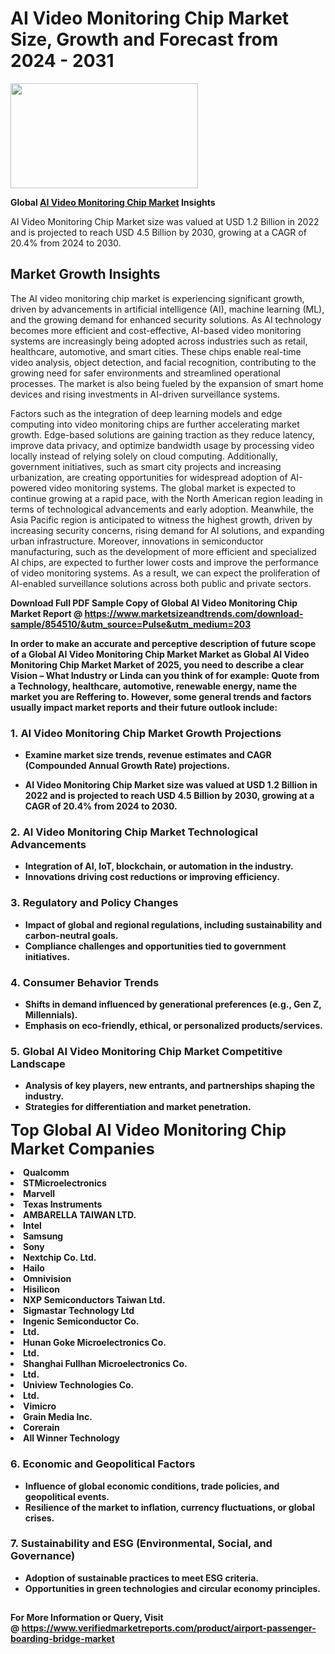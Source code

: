<H1>AI Video Monitoring Chip Market Size, Growth and Forecast from 2024 - 2031</H1><img class="aligncenter size-medium wp-image-584254" src="https://thirdeyenews.in/wp-content/uploads/2024/09/Global-Market-Research-300x168.jpeg" alt="" width="300" height="168" /><p><strong>Global&nbsp;<a href="https://www.marketsizeandtrends.com/download-sample/854510/&amp;utm_source=Pulse&amp;utm_medium=203">AI Video Monitoring Chip Market</a> Insights</strong></p><p>AI Video Monitoring Chip Market size was valued at USD 1.2 Billion in 2022 and is projected to reach USD 4.5 Billion by 2030, growing at a CAGR of 20.4% from 2024 to 2030.</p><p><h2>Market Growth Insights</h2> <p>The AI video monitoring chip market is experiencing significant growth, driven by advancements in artificial intelligence (AI), machine learning (ML), and the growing demand for enhanced security solutions. As AI technology becomes more efficient and cost-effective, AI-based video monitoring systems are increasingly being adopted across industries such as retail, healthcare, automotive, and smart cities. These chips enable real-time video analysis, object detection, and facial recognition, contributing to the growing need for safer environments and streamlined operational processes. The market is also being fueled by the expansion of smart home devices and rising investments in AI-driven surveillance systems.</p> <p><strong></strong></p> <p>Factors such as the integration of deep learning models and edge computing into video monitoring chips are further accelerating market growth. Edge-based solutions are gaining traction as they reduce latency, improve data privacy, and optimize bandwidth usage by processing video locally instead of relying solely on cloud computing. Additionally, government initiatives, such as smart city projects and increasing urbanization, are creating opportunities for widespread adoption of AI-powered video monitoring systems. The global market is expected to continue growing at a rapid pace, with the North American region leading in terms of technological advancements and early adoption. Meanwhile, the Asia Pacific region is anticipated to witness the highest growth, driven by increasing security concerns, rising demand for AI solutions, and expanding urban infrastructure. Moreover, innovations in semiconductor manufacturing, such as the development of more efficient and specialized AI chips, are expected to further lower costs and improve the performance of video monitoring systems. As a result, we can expect the proliferation of AI-enabled surveillance solutions across both public and private sectors. <p><strong></p><p><span class=""><strong>Download Full PDF Sample Copy of Global AI Video Monitoring Chip Market Report</strong> @ <a href="https://www.marketsizeandtrends.com/download-sample/854510/&amp;utm_source=Pulse&amp;utm_medium=203" target="_blank">https://www.marketsizeandtrends.com/download-sample/854510/&amp;utm_source=Pulse&amp;utm_medium=203</a></span></p><p>In order to make an accurate and perceptive description of future scope of a Global&nbsp;AI Video Monitoring Chip Market Market as Global&nbsp;AI Video Monitoring Chip Market Market of 2025, you need to describe a clear Vision &ndash; What Industry or Linda can you think of for example: Quote from a Technology, healthcare, automotive, renewable energy, name the market you are Reffering to. However, some general trends and factors usually impact market reports and their future outlook include:</p><h3>1.&nbsp;<strong>AI Video Monitoring Chip Market Growth Projections</strong></h3><ul><li>Examine market size trends, revenue estimates and CAGR (Compounded Annual Growth Rate) projections.</li><li><p>AI Video Monitoring Chip Market size was valued at USD 1.2 Billion in 2022 and is projected to reach USD 4.5 Billion by 2030, growing at a CAGR of 20.4% from 2024 to 2030.</p></li></ul><h3>2.&nbsp;<strong>AI Video Monitoring Chip Market Technological Advancements</strong></h3><ul><li>Integration of AI, IoT, blockchain, or automation in the industry.</li><li>Innovations driving cost reductions or improving efficiency.</li></ul><h3>3.&nbsp;<strong>Regulatory and Policy Changes</strong></h3><ul><li>Impact of global and regional regulations, including sustainability and carbon-neutral goals.</li><li>Compliance challenges and opportunities tied to government initiatives.</li></ul><h3>4.&nbsp;<strong>Consumer Behavior Trends</strong></h3><ul><li>Shifts in demand influenced by generational preferences (e.g., Gen Z, Millennials).</li><li>Emphasis on eco-friendly, ethical, or personalized products/services.</li></ul><h3>5.&nbsp;<strong>Global AI Video Monitoring Chip Market Competitive Landscape</strong></h3><ul><li>Analysis of key players, new entrants, and partnerships shaping the industry.</li><li>Strategies for differentiation and market penetration.</li></ul><p data-pm-slice="1 1 []"><span style="color: inherit; font-family: inherit; font-size: 25px;">Top Global AI Video Monitoring Chip Market Companies</span></p><div class="" data-test-id=""><p><li>Qualcomm</li><li> STMicroelectronics</li><li> Marvell</li><li> Texas Instruments</li><li> AMBARELLA TAIWAN LTD.</li><li> Intel</li><li> Samsung</li><li> Sony</li><li> Nextchip Co. Ltd.</li><li> Hailo</li><li> Omnivision</li><li> Hisilicon</li><li> NXP Semiconductors Taiwan Ltd.</li><li> Sigmastar Technology Ltd</li><li> Ingenic Semiconductor Co.</li><li>Ltd.</li><li> Hunan Goke Microelectronics Co.</li><li>Ltd.</li><li> Shanghai Fullhan Microelectronics Co.</li><li>Ltd.</li><li> Uniview Technologies Co.</li><li>Ltd.</li><li> Vimicro</li><li> Grain Media Inc.</li><li> Corerain</li><li> All Winner Technology</li></p></div><h3>6.&nbsp;<strong>Economic and Geopolitical Factors</strong></h3><ul><li>Influence of global economic conditions, trade policies, and geopolitical events.</li><li>Resilience of the market to inflation, currency fluctuations, or global crises.</li></ul><h3>7.&nbsp;<strong>Sustainability and ESG (Environmental, Social, and Governance)</strong></h3><ul><li>Adoption of sustainable practices to meet ESG criteria.</li><li>Opportunities in green technologies and circular economy principles.</li></ul><h2><strong style="font-size: 14px;">For More Information or Query, Visit @&nbsp;</strong><a style="background-color: #ffffff; font-size: 14px;" href="https://www.marketsizeandtrends.com/report/ai-video-monitoring-chip-market/" target="_blank">https://www.verifiedmarketreports.com/product/airport-passenger-boarding-bridge-market</a></h2>
